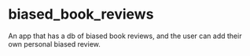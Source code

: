 # biased_book_reviews
An app that has a db of biased book reviews, and the user can add their own personal biased review.
